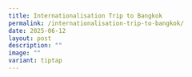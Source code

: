 ```yaml
---
title: Internationalisation Trip to Bangkok
permalink: /internationalisation-trip-to-bangkok/
date: 2025-06-12
layout: post
description: ""
image: ""
variant: tiptap
---
```

